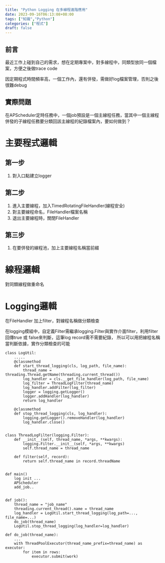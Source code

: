 ```yaml
---
title: "Python Logging 在多線程進階應用"
date: 2023-09-16T06:13:08+08:00
tags: ["知識","Python"]
categories: ["程式"]
draft: false
---
```


## 前言
最近工作上碰到自己的需求，想在定期專案中，對多線程中，同類型放同一個檔案，方便之後做trace code

因定期程式時間頻率高，一個工作內，還有併發，需做好log檔案管理，否則之後很難debug

## 實際問題
在APScheduler定時任務中，一個job預設是一個主線程任務，當其中一個主線程併發的子線程任務要分類回該主線程的紀錄檔案內，要如何做到？


# 主要程式邏輯
## 第一步
1.  對入口點建立logger
## 第二步
1. 進入主要線程，加入TimedRotatingFileHandler(線程安全)
2. 對主要線程命名，FileHandler檔案名稱
3. 退出主要線程時，關閉FileHandler
## 第三步
1. 在要併發的線程池，加上主要線程名稱當前綴

# 線程邏輯
對同類線程做重命名

# Logging邏輯
在FileHandler 加上filter，對線程名稱做分類檢查

在logging模組中，自定義Filter需繼承logging.Filter與實作介面filter，利用filter回傳true 或 false來判斷，這筆log record需不需要紀錄，
所以可以用把線程名稱當判斷依據，實作分類檢查的可能



    class LogUtil:    
        .....
        @classmethod
        def start_thread_logging(cls, log_path, file_name):
            thread_name = threading.Thread.getName(threading.current_thread())
            log_handler = cls.__get_file_handler(log_path, file_name)
            log_filter = ThreadLogFilter(thread_name)
            log_handler.addFilter(log_filter)
            logger = logging.getLogger()
            logger.addHandler(log_handler)
            return log_handler

        @classmethod
        def stop_thread_logging(cls, log_handler):
            logging.getLogger().removeHandler(log_handler)
            log_handler.close()


    class ThreadLogFilter(logging.Filter):
        def __init__(self, thread_name, *args, **kwargs):
            logging.Filter.__init__(self, *args, **kwargs)
            self.thread_name = thread_name
    
        def filter(self, record):
            return self.thread_name in record.threadName

    
    def main()
        log init ...
        APScheduler
        add_job..
        

    def job():
        thread_name = "job_name"
        threading.current_thread().name = thread_name
        log_handler = LogUtil.start_thread_logging(log_path=..., file_name=...)
        do_job(thread_name)
        LogUtil.stop_thread_logging(log_handler=log_handler)

    def do_job(thread_name):
        ...
        with ThreadPoolExecutor(thread_name_prefix=thread_name) as executor:
            for item in rows:
                executor.submit(work)
